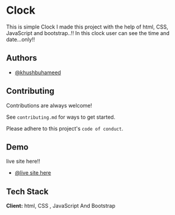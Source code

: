 
# Clock
This is simple Clock I made this project with the help of html, CSS, JavaScript and bootstrap..!! In this clock user can see the time and date...only!!
## Authors

- [@khushbuhameed](https://github.com/khushbuhameed)



## Contributing

Contributions are always welcome!

See `contributing.md` for ways to get started.

Please adhere to this project's `code of conduct`.


## Demo

 live site here!!
- [@live site here](https://khushbuhameed.github.io/Business_Website/)
## Tech Stack

**Client:**  html, CSS , JavaScript And Bootstrap


